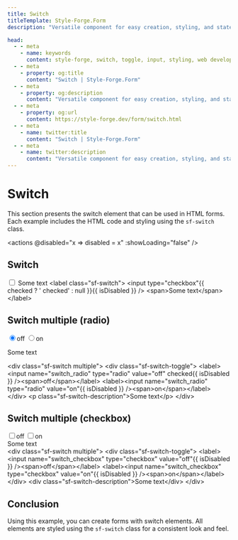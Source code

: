 ```yaml
---
title: Switch
titleTemplate: Style-Forge.Form
description: "Versatile component for easy creation, styling, and state management of switch toggles in web apps."

head:
  - - meta
    - name: keywords
      content: style-forge, switch, toggle, input, styling, web development, frontend, switch elements, switch styles, responsive
  - - meta
    - property: og:title
      content: "Switch | Style-Forge.Form"
  - - meta
    - property: og:description
      content: "Versatile component for easy creation, styling, and state management of switch toggles in web apps."
  - - meta
    - property: og:url
      content: https://style-forge.dev/form/switch.html
  - - meta
    - name: twitter:title
      content: "Switch | Style-Forge.Form"
  - - meta
    - name: twitter:description
      content: "Versatile component for easy creation, styling, and state management of switch toggles in web apps."
---
```


# Switch

This section presents the switch element that can be used in HTML forms. Each example includes the HTML code and styling using the `sf-switch` class.

<actions @disabled="x => disabled = x" :showLoading="false" />

## Switch

<label class="sf-switch">
  <input v-model="checked" type="checkbox" :disabled="disabled" /> <span>Some text</span>
</label>

<highlight lang="html">
&lt;label class="sf-switch"&gt;
  &lt;input type="checkbox"{{ checked ? ' checked' : null }}{{ isDisabled }} /&gt; &lt;span&gt;Some text&lt;/span&gt;
&lt;/label&gt;
</highlight>

## Switch multiple (radio)

<div class="sf-switch multiple">
  <div class="sf-switch-toggle">
    <label><input name="switch_radio" type="radio" value="off" checked :disabled="disabled" /><span>off</span></label>
    <label><input name="switch_radio" type="radio" value="on" :disabled="disabled" /><span>on</span></label>
  </div>
  <p class="sf-switch-description">Some text</p>
</div>

<highlight lang="html">
&lt;div class="sf-switch multiple"&gt;
  &lt;div class="sf-switch-toggle"&gt;
    &lt;label&gt;&lt;input name="switch_radio" type="radio" value="off" checked{{ isDisabled }} /&gt;&lt;span&gt;off&lt;/span&gt;&lt;/label&gt;
    &lt;label&gt;&lt;input name="switch_radio" type="radio" value="on"{{ isDisabled }} /&gt;&lt;span&gt;on&lt;/span&gt;&lt;/label&gt;
  &lt;/div&gt;
  &lt;p class="sf-switch-description"&gt;Some text&lt;/p&gt;
&lt;/div&gt;
</highlight>

## Switch multiple (checkbox)

<div class="sf-switch multiple">
  <div class="sf-switch-toggle">
    <label><input name="switch_checkbox" type="checkbox" value="off" :disabled="disabled" /><span>off</span></label>
    <label><input name="switch_checkbox" type="checkbox" value="on" :disabled="disabled" /><span>on</span></label>
  </div>
  <div class="sf-switch-description">Some text</div>
</div>

<highlight lang="html">
&lt;div class="sf-switch multiple"&gt;
  &lt;div class="sf-switch-toggle"&gt;
    &lt;label&gt;&lt;input name="switch_checkbox" type="checkbox" value="off"{{ isDisabled }} /&gt;&lt;span&gt;off&lt;/span&gt;&lt;/label&gt;
    &lt;label&gt;&lt;input name="switch_checkbox" type="checkbox" value="on"{{ isDisabled }} /&gt;&lt;span&gt;on&lt;/span&gt;&lt;/label&gt;
  &lt;/div&gt;
  &lt;div class="sf-switch-description"&gt;Some text&lt;/div&gt;
&lt;/div&gt;
</highlight>

## Conclusion

Using this example, you can create forms with switch elements. All elements are styled using the `sf-switch` class for a consistent look and feel.

<script setup>
import { ref, computed } from 'vue';

import 'style-forge.form/src/var.css';

import 'style-forge.form/src/loading.css';
import 'style-forge.form/src/checkbox-radio.css';

import 'style-forge.form/src/switch.css';

const checked = ref(true);
const disabled = ref(false);
const isDisabled = computed(() => disabled.value ? ' disabled' : null);
</script>
